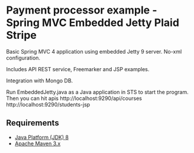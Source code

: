 Payment processor example - Spring MVC Embedded Jetty Plaid Stripe
=================================

Basic Spring MVC 4 application using embedded Jetty 9 server. No-xml configuration.

Includes API REST service, Freemarker and JSP examples.

Integration with Mongo DB.

Run EmbeddedJetty.java as a Java application in STS to start the program.
Then you can hit apis 
http://localhost:9290/api/courses
http://localhost:9290/students-jsp


Requirements
------------
* [Java Platform (JDK) 8](http://www.oracle.com/technetwork/java/javase/downloads/index.html)
* [Apache Maven 3.x](http://maven.apache.org/)